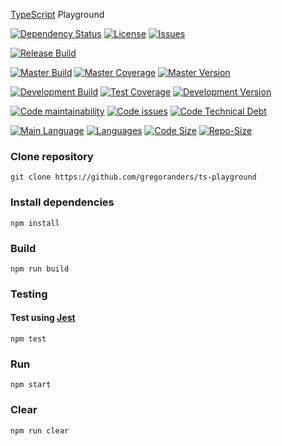 [TypeScript](http://www.typescriptlang.org/) Playground

[![Dependency Status][daviddm-image]][daviddm-url]
[![License][license-image]][license-url]
[![Issues][issues-image]][issues-url]

[![Release Build][release-build-image]][release-url]

[![Master Build][master-build-image]][master-url] [![Master Coverage][master-coveralls-image]][master-coveralls-url] [![Master Version][master-version-image]][master-version-url]

[![Development Build][development-build-image]][development-url] [![Test Coverage][development-coveralls-image]][development-coveralls-url] [![Development Version][development-version-image]][development-version-url]

[![Code maintainability][code-maintainability-image]][code-maintainability-url] [![Code issues][code-issues-image]][code-issues-url] [![Code Technical Debt][code-tech-debt-image]][code-tech-debt-url]

[![Main Language](https://img.shields.io/github/languages/top/gregoranders/ts-playground)][code-metric-url] [![Languages](https://img.shields.io/github/languages/count/gregoranders/ts-playground)][code-metric-url] [![Code Size](https://img.shields.io/github/languages/code-size/gregoranders/ts-playground)][code-metric-url] [![Repo-Size](https://img.shields.io/github/repo-size/gregoranders/ts-playground)][code-metric-url]

### Clone repository
```
git clone https://github.com/gregoranders/ts-playground
```

### Install dependencies
```
npm install
```

### Build

```
npm run build
```

### Testing

#### Test using [Jest](https://jestjs.io/)
```
npm test
```

### Run
```
npm start
```

### Clear
```
npm run clear
```

[release-url]: https://github.com/gregoranders/ts-playground/releases
[master-url]: https://github.com/gregoranders/ts-playground/tree/master
[development-url]: https://github.com/gregoranders/ts-playground/tree/development
[repository-url]: https://github.com/gregoranders/ts-playground
[code-metric-url]: https://github.com/gregoranders/ts-playground/search?l=TypeScript

[travis-url]: https://travis-ci.org/gregoranders/ts-playground
[travis-image]: https://travis-ci.org/gregoranders/ts-playground.svg?branch=master

[daviddm-url]: https://david-dm.org/gregoranders/ts-playground
[daviddm-image]: https://david-dm.org/gregoranders/ts-playground.svg?branch=master

[license-url]: https://github.com/gregoranders/ts-playground/blob/master/LICENSE
[license-image]: https://img.shields.io/github/license/gregoranders/ts-playground.svg

[master-version-url]: https://github.com/gregoranders/ts-playground/blob/master/package.json
[master-version-image]: https://img.shields.io/github/package-json/v/gregoranders/ts-playground/master

[development-version-url]: https://github.com/gregoranders/ts-playground/blob/development/package.json
[development-version-image]: https://img.shields.io/github/package-json/v/gregoranders/ts-playground/development

[issues-url]: https://github.com/gregoranders/ts-playground/issues
[issues-image]: https://img.shields.io/github/issues-raw/gregoranders/ts-playground.svg

[release-build-image]: https://github.com/gregoranders/ts-playground/workflows/Release%20CI/badge.svg
[master-build-image]: https://github.com/gregoranders/ts-playground/workflows/Master%20CI/badge.svg
[development-build-image]: https://github.com/gregoranders/ts-playground/workflows/Development%20CI/badge.svg

[master-coveralls-url]: https://coveralls.io/github/gregoranders/ts-playground?branch=master
[master-coveralls-image]: https://img.shields.io/coveralls/github/gregoranders/ts-playground/master
[development-coveralls-image]: https://img.shields.io/coveralls/github/gregoranders/ts-playground/development
[development-coveralls-url]: https://coveralls.io/github/gregoranders/ts-playground?branch=development

[code-maintainability-url]: https://codeclimate.com/github/gregoranders/ts-playground/maintainability
[code-maintainability-image]: https://img.shields.io/codeclimate/maintainability/gregoranders/ts-playground

[code-issues-url]: https://codeclimate.com/github/gregoranders/ts-playground/maintainability
[code-issues-image]: https://img.shields.io/codeclimate/issues/gregoranders/ts-playground

[code-tech-debt-url]: https://codeclimate.com/github/gregoranders/ts-playground/maintainability
[code-tech-debt-image]: https://img.shields.io/codeclimate/tech-debt/gregoranders/ts-playground
